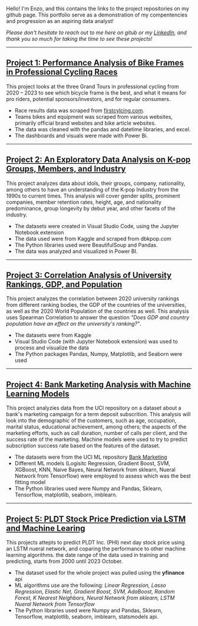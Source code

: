 Hello! I'm Enzo, and this contains the links to the project repositories on my github page. This portfolio serve as a demonstration of my compentencies and progression as an aspiring data analyst!

_Please don't hesitate to reach out to me here on gitub or my [LinkedIn](https://www.linkedin.com/in/enzo-pimentel-002422276/), and thank you so much for taking the time to see these projects!_

---
## [Project 1: Performance Analysis of Bike Frames in Professional Cycling Races](https://github.com/enzopimentel/Bike-Frames-in-Grand-Tour-Wins)

This project looks at the three Grand Tours in professional cycling from 2020 – 2023 to see which bicycle frame is the best, and what it means for pro riders, potential sponsors/investors, and for regular consumers. 

* Race results data was scraped from [firstcylcing.com](https://firstcycling.com/).
* Teams bikes and equipment was scraped from various websites, primarily official brand websites and bike article websites.
* The data was cleaned with the pandas and datetime libraries, and excel.
* The dashboards and visuals were made with Power Bi.
---
## [Project 2: An Exploratory Data Analysis on K-pop Groups, Members, and Industry](https://github.com/enzopimentel/K-pop-Industry-Exploratory-Analysis)

This project analyzes data about idols, their groups, company, nationality, among others to have an understanding of the K-pop Industry from the 1990s to current times. This analysis will cover gender splits, prominent companies, member retention rates, height, age, and nationality predominance, group longevity by debut year, and other facets of the industry.

* The datasets were created in Visual Studio Code, using the Jupyter Notebook extension
* The data used were from Kaggle and scraped from dbkpop.com
* The Python libraries used were BeautifulSoup and Pandas.
* The data was analyzed and visualized in Power BI.
---
## [Project 3: Correlation Analysis of University Rankings, GDP, and Population](https://github.com/enzopimentel/Uni-Rankin_GDP_World-Population_Correlation)

This project analyzes the correlation between 2020 university rankings from different ranking bodies, the GDP of the countries of the universities, as well as the 2020 World Population of the countries as well. This analysis uses Spearman Correlation to answer the question _"Does GDP and country population have an effect on the university's ranking?"_.

* The datasets were from Kaggle
* Visual Studio Code (with Jupyter Notebook extension) was used to process and visualize the data
* The Python packages Pandas, Numpy, Matplotlib, and Seaborn were used
---
## [Project 4: Bank Marketing Analysis with Machine Learning Models](https://github.com/enzopimentel/bank-marketing-ML)

This project analyzies data from the UCI repository on a dataset about a bank's marketing campaign for a term deposit subscrition. This analysis will look into the demographic of the customers, such as age, occupation, marital status, educational achievement, among others; the aspects of the marketing efforts, such as call duration, number of calls per client, and the success rate of the marketing. Machine models were used to try to predict subscription success rate based on the features of the dataset.

* The datasets were from the UCI ML repository [Bank Marketing](https://archive.ics.uci.edu/dataset/222/bank+marketing)
* Different ML models (Logisitc Regression, Gradient Boost, SVM, XGBoost, KNN, Naive Bayes, Neural Network from sklearn, Nueral Network from Tensorflow) were employed to assess which was the best fitting model
* The Python libraries used were Numpy and Pandas, Sklearn, Tensorflow, matplotlib, seaborn, imblearn.

---

## [Project 5: PLDT Stock Price Prediction via LSTM and Machine Learing](https://github.com/enzopimentel/LSTMS-Stock-Prediction)

This projects attepts to predict PLDT Inc. (PHI) next day stock price using an LSTM nueral network, and coparing the performance to other machine learning algorithms. the date range of the data used in training and predicting, starts from 2000 until 2023 October.

* The dataset used for the whole project was pulled using the **yfinance** api
* ML algorithms use are the following: _Linear Regression, Lasso Regression, Elastic Net, Gradient Boost, SVM, AdaBoost, Random Forest, K Nearest Neighbors, Neural Network from sklearn, LSTM Nueral Network from Tensorflow_
* The Python libraries used were Numpy and Pandas, Sklearn, Tensorflow, matplotlib, seaborn, imblearn, statsmodels api.

